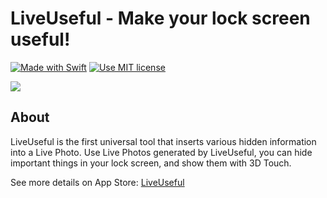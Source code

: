 # LiveUseful - Make your lock screen useful!
[![Made with Swift](https://img.shields.io/badge/language-swift4.0-orange.svg)](https://github.com/apple/swift) [![Use MIT license](https://img.shields.io/badge/license-MIT-blue.svg)](https://opensource.org/licenses/MIT)

![](https://ws3.sinaimg.cn/large/006tNbRwgy1fxdvmzaamsj31k90gowk8.jpg)

## About

LiveUseful is the first universal tool that inserts various hidden information into a Live Photo. Use Live Photos generated by LiveUseful, you can hide important things in your lock screen, and show them with 3D Touch. 

See more details on App Store: [LiveUseful](https://itunes.apple.com/us/app/id1329941178) 

